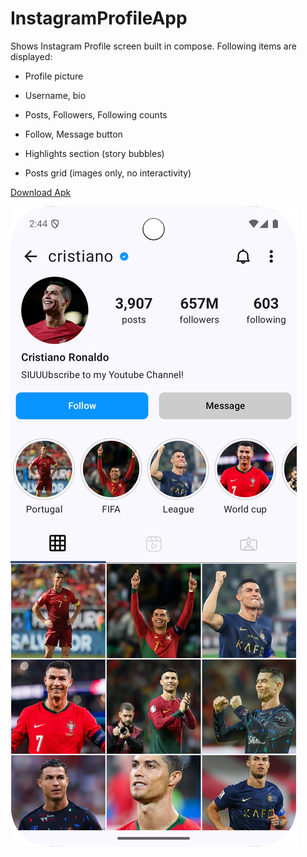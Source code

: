 # InstagramProfileApp

Shows Instagram Profile screen built in compose. Following items are displayed:

- Profile picture

- Username, bio

- Posts, Followers, Following counts

- Follow, Message button

- Highlights section (story bubbles)

- Posts grid (images only, no interactivity)

[Download Apk](app-debug.apk)






![Profile Screen](Screenshot_20250619_144437.png)
